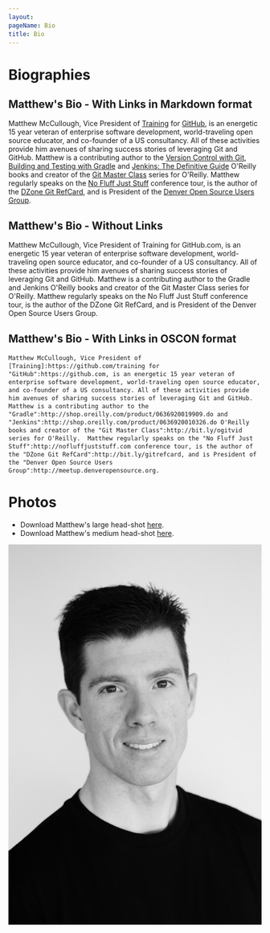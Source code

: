 ```yaml
---
layout: 
pageName: Bio
title: Bio
---
```


# Biographies

## Matthew's Bio - With Links in Markdown format
Matthew McCullough, Vice President of [Training](https://github.com/training) for [GitHub](https://github.com), is an energetic 15 year veteran of enterprise software development, world-traveling open source educator, and co-founder of a US consultancy. All of these activities provide him avenues of sharing success stories of leveraging Git and GitHub. Matthew is a contributing author to the [Version Control with Git](http://bit.ly/ogitbook), [Building and Testing with Gradle](http://shop.oreilly.com/product/0636920019909.do) and [Jenkins: The Definitive Guide](http://shop.oreilly.com/product/0636920010326.do) O'Reilly books and creator of the [Git Master Class](http://bit.ly/ogitvid) series for O'Reilly.  Matthew regularly speaks on the [No Fluff Just Stuff](http://nofluffjuststuff.com) conference tour, is the author of the [DZone Git RefCard](http://bit.ly/gitrefcard), and is President of the [Denver Open Source Users Group](http://meetup.denveropensource.org).

## Matthew's Bio - Without Links
Matthew McCullough, Vice President of Training for GitHub.com, is an energetic 15 year veteran of enterprise software development, world-traveling open source educator, and co-founder of a US consultancy. All of these activities provide him avenues of sharing success stories of leveraging Git and GitHub. Matthew is a contributing author to the Gradle and Jenkins O'Reilly books and creator of the Git Master Class series for O'Reilly.  Matthew regularly speaks on the No Fluff Just Stuff conference tour, is the author of the DZone Git RefCard, and is President of the Denver Open Source Users Group.

## Matthew's Bio - With Links in OSCON format

    Matthew McCullough, Vice President of [Training]:https://github.com/training for "GitHub":https://github.com, is an energetic 15 year veteran of enterprise software development, world-traveling open source educator, and co-founder of a US consultancy. All of these activities provide him avenues of sharing success stories of leveraging Git and GitHub. Matthew is a contributing author to the "Gradle":http://shop.oreilly.com/product/0636920019909.do and "Jenkins":http://shop.oreilly.com/product/0636920010326.do O'Reilly books and creator of the "Git Master Class":http://bit.ly/ogitvid series for O'Reilly.  Matthew regularly speaks on the "No Fluff Just Stuff":http://nofluffjuststuff.com conference tour, is the author of the "DZone Git RefCard":http://bit.ly/gitrefcard, and is President of the "Denver Open Source Users Group":http://meetup.denveropensource.org.

# Photos
* Download Matthew's large head-shot [here](matthew-mccullough-large).
* Download Matthew's medium head-shot [here](matthew-mccullough-medium).

![Matthew McCullough](matthew-mccullough-medium.jpg)
